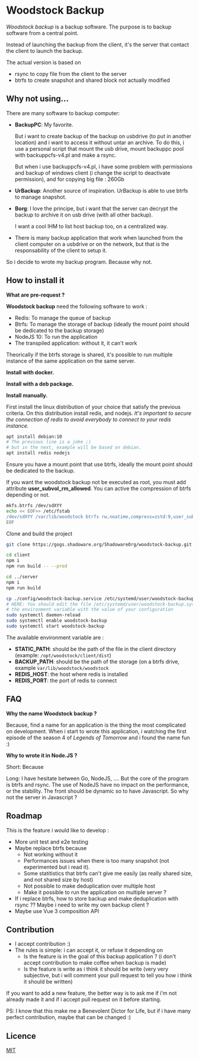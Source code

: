 # Woodstock Backup

_Woodstock backup_ is a backup software. The purpose is to backup software from a central point.

Instead of launching the backup from the client, it's the server that contact the client to launch the backup.

The actual version is based on

- rsync to copy file from the client to the server
- btrfs to create snapshot and shared block not actually modified

## Why not using...

There are many software to backup computer:

- **BackupPC**: My favorite.

  But i want to create backup of the backup on usbdrive (to put in another location) and i want to access it without untar an archive. To do this, i use a personal script that mount the usb drive, mount backuppc pool with backuppcfs-v4.pl and make a rsync.

  But when i use backuppcfs-v4.pl, i have some problem with permissions and backup of windows client (i change the script to deactivate permission), and for copying big file : 260Gb

- **UrBackup**: Another source of inspiration. UrBackup is able to use btrfs to manage snapshot.

- **Borg**: I love the principe, but i want that the server can decrypt the backup to archive it on usb drive (with all other
  backup).

  I want a cool IHM to list host backup too, on a centralized way.

- There is many backup application that work when launched from the client computer on a usbdrive or on the network, but that is
  the responsability of the client to setup it.

So i decide to wrote my backup program. Because why not.

## How to install it

**What are pre-request ?**

**Woodstock backup** need the following software to work :

- Redis: To manage the queue of backup
- Btrfs: To manage the storage of backup (ideally the mount point should be dedicated to the backup storage)
- NodeJS 10: To run the application
- The transpiled application: without it, it can't work

Theorically if the btrfs storage is shared, it's possible to run multiple instance of the same application on the same server.

**Install with docker.**

**Install with a deb package.**

**Install manually.**

First install the linux distribution of your choice that satisfy the previous criteria. On this distribution install redis, and nodejs.
_It's important to secure the connection of redis to avoid everybody to connect to your redis instance._

```bash
apt install debian:10
# The previous line is a joke ;)
# but in the next, example will be based on debian.
apt install redis nodejs
```

Ensure you have a mount point that use btrfs, ideally the mount point should be dedicated to the backup.

If you want the woodstock backup not be executed as root, you must add attribute **user_subvol_rm_allowed**.
You can active the compression of btrfs depending or not.

```bash
mkfs.btrfs /dev/sdXYY
echo << EOF>> /etc/fstab
/dev/sdXYY /var/lib/woodstock btrfs rw,noatime,compress=zstd:9,user_subvol_rm_allowed,noauto  0  0
EOF
```

Clone and build the project

```bash
git clone https://gogs.shadoware.org/ShadowareOrg/woodstock-backup.git woodstock-backup

cd client
npm i
npm run build -- --prod

cd ../server
npm i
npm run build

cp ./config/woodstock-backup.service /etc/systemd/user/woodstock-backup.service
# HERE: You should edit the file /etc/systemd/user/woodstock-backup.systemd to put
# the environment variable with the value of your configuration
sudo systemctl daemon-reload
sudo systemctl enable woodstock-backup
sudo systemctl start woodstock-backup
```

The available environment variable are :

- **STATIC_PATH**: should be the path of the file in the client directory (example: `/opt/woodstock/client/dist`)
- **BACKUP_PATH**: should be the path of the storage (on a btrfs drive, example ̀`var/lib/woodstock/woodstock`
- **REDIS_HOST**: the host where redis is installed
- **REDIS_PORT**: the port of redis to connect

## FAQ

**Why the name Woodstock backup ?**

Because, find a name for an application is the thing the most complicated on development. When i start to wrote this application,
i watching the first episode of the season 4 of _Legends of Tomorrow_ and i found the name fun :)

**Why to wrote it in Node.JS ?**

Short: Because

Long: I have hesitate between Go, NodeJS, .... But the core of the program is btrfs and rsync. The use of NodeJS have no impact on
the performance, or the stability. The front should be dynamic so to have Javascript. So why not the server in Javascript ?

## Roadmap

This is the feature i would like to develop :

- More unit test and e2e testing
- Maybe replace btrfs because
  - Not working without it
  - Performances issues when there is too many snapshot (not experimented but i read it).
  - Some statitistics that btrfs can't give me easily (as really shared size, and not shared size by host)
  - Not possible to make deduplication over multiple host
  - Make it possible to run the application on multiple server ?
- If i replace btrfs, how to store backup and make deduplication with rsync ?? Maybe i need to write my own backup client ?
- Maybe use Vue 3 composition API

## Contribution

- I accept contribution :)
- The rules is simple: i can accept it, or refuse it depending on
  - Is the feature is in the goal of this backup application ? (i don't accept contribution to make coffee when backup is made)
  - Is the feature is write as i think it should be write (very very subjective, but i will comment your pull request to tell you how i think it should be written)

If you want to add a new feature, the better way is to ask me if i'm not already made it and if i accept pull request on it before starting.

PS: I know that this make me a Benevolent Dictor for Life, but if i have many perfect contribution, maybe that can be changed :)

## Licence

[MIT](https://choosealicense.com/licenses/mit/)
